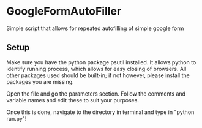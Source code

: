 # GoogleFormAutoFiller
Simple script that allows for repeated autofilling of simple google form

## Setup
Make sure you have the python package psutil installed. It allows python to identify running process, which allows for easy closing of browsers. All other packages used should be built-in; if not however, please install the packages you are missing.

Open the file and go the parameters section. Follow the comments and variable names and edit these to suit your purposes.

Once this is done, navigate to the directory in terminal and type in "python run.py"!
